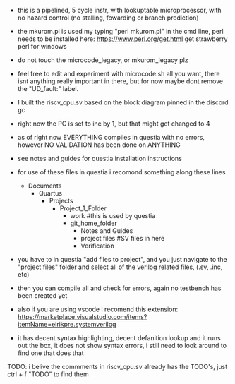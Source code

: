 - this is a pipelined, 5 cycle instr, with lookuptable microprocessor, with no hazard control (no stalling, fowarding or branch prediction)
- the mkurom.pl is used my typing "perl mkurom.pl" in the cmd line, perl needs to be installed here: https://www.perl.org/get.html get strawberry perl for windows
- do not touch the microcode_legacy, or mkurom_legacy plz
- feel free to edit and experiment with microcode.sh all you want, there isnt anything really important in there, but for now maybe dont remove the "UD_fault:" label.
- I built the riscv_cpu.sv based on the block diagram pinned in the discord gc
- right now the PC is set to inc by 1, but that might get changed to 4
- as of right now EVERYTHING compiles in questia with no errors, however NO VALIDATION has been done on ANYTHING
- see notes and guides for questia installation instructions
- for use of these files in questia i recomond something along these lines

    * Documents
        * Quartus
            * Projects
                * Project_1_Folder
                    * work #this is used by questia
                    * git_home_folder
                        * Notes and Guides
                        * project files #SV files in here
                        * Verification

- you have to in questia "add files to project", and you just navigate to the "project files" folder and select all of the verilog related files, (.sv, .inc, etc)
- then you can compile all and check for errors, again no testbench has been created yet
- also if you are using vscode i recomend this extension: https://marketplace.visualstudio.com/items?itemName=eirikpre.systemverilog
- it has decent syntax highlighting, decent defanition lookup and it runs out the box, it does not show syntax errors, i still need to look around to find one that does that

TODO:
i belive the commments in riscv_cpu.sv already has the TODO's, just ctrl + f "TODO" to find them